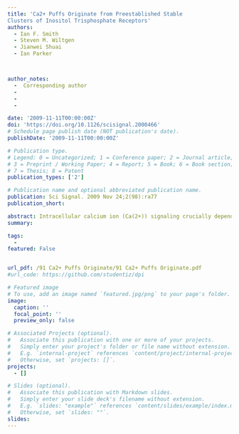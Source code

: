 ```yaml
---
title: 'Ca2+ Puffs Originate from Preestablished Stable
Clusters of Inositol Trisphosphate Receptors'
authors:
  - Ian F. Smith
  - Steven M. Wiltgen
  - Jianwei Shuai
  - Ian Parker



author_notes:  
  -  Corresponding author      
  -  
  -  
  -  

date: '2009-11-11T00:00:00Z'
doi: 'https://doi.org/10.1126/scisignal.2000466'
# Schedule page publish date (NOT publication's date).
publishDate: '2009-11-11T00:00:00Z'

# Publication type.
# Legend: 0 = Uncategorized; 1 = Conference paper; 2 = Journal article;
# 3 = Preprint / Working Paper; 4 = Report; 5 = Book; 6 = Book section;
# 7 = Thesis; 8 = Patent
publication_types: ['2']

# Publication name and optional abbreviated publication name.
publication: Sci Signal. 2009 Nov 24;2(98):ra77
publication_short: 

abstract: Intracellular calcium ion (Ca(2+)) signaling crucially depends on the clustered organization of inositol trisphosphate receptors (IP(3)Rs) in the endoplasmic reticulum (ER) membrane. These ligand-gated ion channels liberate Ca(2+) to generate local signals known as Ca(2+) puffs. We tested the hypothesis that IP(3) itself elicits rapid clustering of IP(3)Rs by using flash photolysis of caged IP(3) in conjunction with high-resolution Ca(2+) imaging to monitor the activity and localization of individual IP(3)Rs within intact mammalian cells. Our results indicate that Ca(2+) puffs arising with latencies as short as 100 to 200 ms after photorelease of IP(3) already involve at least four IP(3)R channels, and that this number does not subsequently grow. Moreover, single active IP(3)Rs show limited mobility, and stochastic simulations suggest that aggregation of IP(3)Rs at puff sites by a diffusional trapping mechanism would require many seconds. We thus conclude that puff sites represent preestablished, stable clusters of IP(3)Rs and that functional IP(3)Rs are not readily diffusible within the ER membrane.
summary: 

tags:
  - 
featured: False


url_pdf: /91 Ca2+ Puffs Originate/91 Ca2+ Puffs Originate.pdf
#url_code: https://github.com/studentiz/dpi

# Featured image
# To use, add an image named `featured.jpg/png` to your page's folder.
image:
  caption: ''
  focal_point: ''
  preview_only: false

# Associated Projects (optional).
#   Associate this publication with one or more of your projects.
#   Simply enter your project's folder or file name without extension.
#   E.g. `internal-project` references `content/project/internal-project/index.md`.
#   Otherwise, set `projects: []`.
projects:
  - []

# Slides (optional).
#   Associate this publication with Markdown slides.
#   Simply enter your slide deck's filename without extension.
#   E.g. `slides: "example"` references `content/slides/example/index.md`.
#   Otherwise, set `slides: ""`.
slides:
---
```



